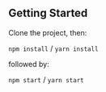 ## Getting Started

Clone the project, then:

`npm install` / `yarn install`

followed by:

`npm start` / `yarn start`
